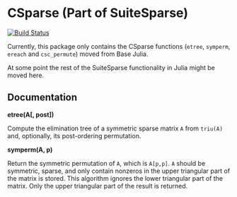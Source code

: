 # CSparse (Part of SuiteSparse)

[![Build Status](https://travis-ci.org/JuliaSparse/SuiteSparse.jl.svg?branch=master)](https://travis-ci.org/JuliaSparse/SuiteSparse.jl)

Currently, this package only contains the CSparse functions (`etree`, `symperm`, `ereach` and `csc_permute`) moved from Base Julia.

At some point the rest of the SuiteSparse functionality in Julia might be moved here.

## Documentation


**etree(A[, post])**

   Compute the elimination tree of a symmetric sparse matrix `A` from `triu(A)` and, optionally, its post-ordering permutation.

**symperm(A, p)**

   Return the symmetric permutation of `A`, which is `A[p,p]`. `A` should be symmetric, sparse, and only contain nonzeros in the upper triangular part of the matrix is stored. This algorithm ignores the lower triangular part of the matrix. Only the upper triangular part of the result is returned.
